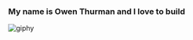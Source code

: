 ### My name is Owen Thurman and I love to build

![giphy](https://github.com/omthurman/omthurman/assets/96508222/e934f1e0-7de8-48eb-89d8-0722fdd36b59)
